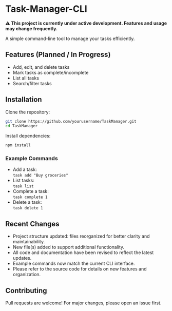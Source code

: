 # Task-Manager-CLI

**⚠️ This project is currently under active development. Features and usage may change frequently.**

A simple command-line tool to manage your tasks efficiently.

## Features (Planned / In Progress)

- Add, edit, and delete tasks
- Mark tasks as complete/incomplete
- List all tasks
- Search/filter tasks

## Installation

Clone the repository:
```sh
git clone https://github.com/yourusername/TaskManager.git
cd TaskManager
```

Install dependencies:
```sh
npm install
```

### Example Commands

- Add a task:  
  `task add "Buy groceries"`
- List tasks:  
  `task list`
- Complete a task:  
  `task complete 1`
- Delete a task:  
  `task delete 1`

## Recent Changes

- Project structure updated: files reorganized for better clarity and maintainability.
- New file(s) added to support additional functionality.
- All code and documentation have been revised to reflect the latest updates.
- Example commands now match the current CLI interface.
- Please refer to the source code for details on new features and organization.

## Contributing

Pull requests are welcome! For major changes, please open an issue first.